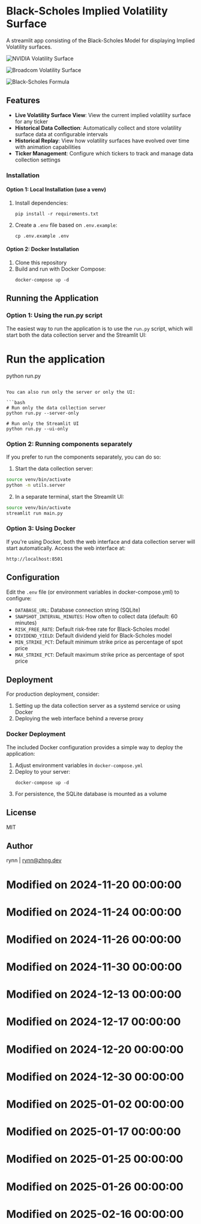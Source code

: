 # Black-Scholes Implied Volatility Surface 
A streamlit app consisting of the Black-Scholes Model for displaying Implied Volatility surfaces. 

![NVIDIA Volatility Surface](img/NVDA.png)

![Broadcom Volatility Surface](img/AVGO.png)

![Black-Scholes Formula](img/formula.png)

## Features

- **Live Volatility Surface View**: View the current implied volatility surface for any ticker
- **Historical Data Collection**: Automatically collect and store volatility surface data at configurable intervals
- **Historical Replay**: View how volatility surfaces have evolved over time with animation capabilities
- **Ticker Management**: Configure which tickers to track and manage data collection settings


### Installation

#### Option 1: Local Installation (use a venv)

1. Install dependencies:
   ```
   pip install -r requirements.txt
   ```
2. Create a `.env` file based on `.env.example`:
   ```
   cp .env.example .env
   ```

#### Option 2: Docker Installation

1. Clone this repository
2. Build and run with Docker Compose:
   ```
   docker-compose up -d
   ```

## Running the Application

### Option 1: Using the run.py script 

The easiest way to run the application is to use the `run.py` script, which will start both the data collection server and the Streamlit UI:

# Run the application
python run.py
```

You can also run only the server or only the UI:

```bash
# Run only the data collection server
python run.py --server-only

# Run only the Streamlit UI
python run.py --ui-only
```

### Option 2: Running components separately

If you prefer to run the components separately, you can do so:

1. Start the data collection server:
```bash
source venv/bin/activate
python -m utils.server
```

2. In a separate terminal, start the Streamlit UI:
```bash
source venv/bin/activate
streamlit run main.py
```

### Option 3: Using Docker

If you're using Docker, both the web interface and data collection server will start automatically. Access the web interface at:

```
http://localhost:8501
```

## Configuration

Edit the `.env` file (or environment variables in docker-compose.yml) to configure:

- `DATABASE_URL`: Database connection string (SQLite)
- `SNAPSHOT_INTERVAL_MINUTES`: How often to collect data (default: 60 minutes)
- `RISK_FREE_RATE`: Default risk-free rate for Black-Scholes model
- `DIVIDEND_YIELD`: Default dividend yield for Black-Scholes model
- `MIN_STRIKE_PCT`: Default minimum strike price as percentage of spot price
- `MAX_STRIKE_PCT`: Default maximum strike price as percentage of spot price


## Deployment

For production deployment, consider:

1. Setting up the data collection server as a systemd service or using Docker
2. Deploying the web interface behind a reverse proxy

### Docker Deployment

The included Docker configuration provides a simple way to deploy the application:

1. Adjust environment variables in `docker-compose.yml`
2. Deploy to your server:
   ```
   docker-compose up -d
   ```
3. For persistence, the SQLite database is mounted as a volume

## License

MIT

## Author

rynn | rynn@zhng.dev 
# Modified on 2024-11-20 00:00:00

# Modified on 2024-11-24 00:00:00

# Modified on 2024-11-26 00:00:00

# Modified on 2024-11-30 00:00:00

# Modified on 2024-12-13 00:00:00

# Modified on 2024-12-17 00:00:00

# Modified on 2024-12-20 00:00:00

# Modified on 2024-12-30 00:00:00

# Modified on 2025-01-02 00:00:00

# Modified on 2025-01-17 00:00:00

# Modified on 2025-01-25 00:00:00

# Modified on 2025-01-26 00:00:00

# Modified on 2025-02-16 00:00:00

